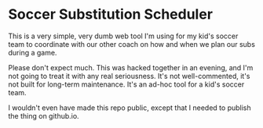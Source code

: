 # Soccer Substitution Scheduler

This is a very simple, very dumb web tool I'm using for my kid's soccer team to
coordinate with our other coach on how and when we plan our subs during a game.

Please don't expect much.  This was hacked together in an evening, and I'm not
going to treat it with any real seriousness.  It's not well-commented, it's not
built for long-term maintenance.  It's an ad-hoc tool for a kid's soccer team.

I wouldn't even have made this repo public, except that I needed to publish the
thing on github.io.
